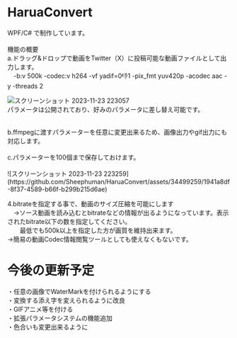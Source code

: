 # HaruaConvert

WPF/C# で制作しています。<br>
<br>
機能の概要<br>
a.ドラッグ&ドロップで動画をTwitter（X）に投稿可能な動画ファイルとして出力します。<br>
　-b:v 500k -codec:v h264 -vf yadif=0:-1:1 -pix_fmt yuv420p -acodec aac -y -threads 2<br>

![スクリーンショット 2023-11-23 223057](https://github.com/Sheephuman/HaruaConvert/assets/34499259/f659886e-615e-410b-8055-225ecf9d745f)
<br>
パラメータは公開されており、好みのパラメータに差し替え可能です。
 
 <br>
b.ffmpegに渡すパラメーターを任意に変更出来るため、画像出力やgif出力にも対応します。<br>

<br>
c.パラメーターを100個まで保存しておけます。<br>
<br>
![スクリーンショット 2023-11-23 223259](https://github.com/Sheephuman/HaruaConvert/assets/34499259/1941a8df-8f37-4589-b66f-b299b215d6ae)

<br>

4.bitrateを指定する事で、動画のサイズ圧縮を可能にします<br>
　→ソース動画を読み込むとbitrateなどの情報が出るようになっています。表示されたbitrate以下の数を指定してください。<br>
 　　最低でも500k以上を指定した方が画質を維持出来ます。<br>
  →簡易の動画Codec情報閲覧ツールとしても使えなくもないです。


# 今後の更新予定<br>
・任意の画像でWaterMarkを付けられるようにする
<br>
・変換する添え字を変えられるように改良<br>
・GIFアニメ等を付ける<br>
・拡張パラメータシステムの機能追加<br>
・色合いも変更出来るように
